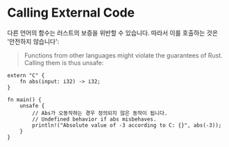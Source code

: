 # Calling External Code

다른 언어의 함수는 러스트의 보증을 위반할 수 있습니다. 따라서 이를 호출하는 것은 '안전하지 않습니다':
> Functions from other languages might violate the guarantees of Rust. Calling
> them is thus unsafe:

```rust,editable
extern "C" {
    fn abs(input: i32) -> i32;
}

fn main() {
    unsafe {
        // Abs가 오동작하는 경우 정의되지 않은 동작이 됩니다.
        // Undefined behavior if abs misbehaves.
        println!("Absolute value of -3 according to C: {}", abs(-3));
    }
}
```

